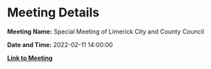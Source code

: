 # Meeting Details

**Meeting Name:** Special Meeting of Limerick City and County Council

**Date and Time:** 2022-02-11 14:00:00

**[Link to Meeting](https://www.limerick.ie/council/whats-on/special-meeting-limerick-city-and-county-council-48)**
